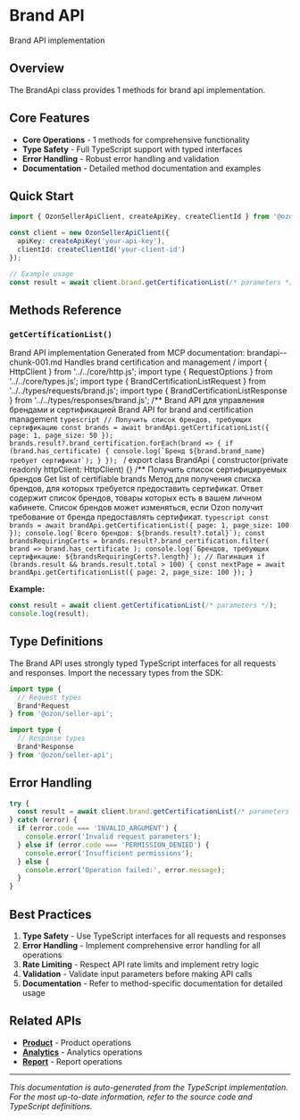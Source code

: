 # Brand API

Brand API implementation

## Overview

The BrandApi class provides 1 methods for brand api implementation.

## Core Features

- **Core Operations** - 1 methods for comprehensive functionality
- **Type Safety** - Full TypeScript support with typed interfaces
- **Error Handling** - Robust error handling and validation
- **Documentation** - Detailed method documentation and examples

## Quick Start

```typescript
import { OzonSellerApiClient, createApiKey, createClientId } from '@ozon/seller-api';

const client = new OzonSellerApiClient({
  apiKey: createApiKey('your-api-key'),
  clientId: createClientId('your-client-id')
});

// Example usage
const result = await client.brand.getCertificationList(/* parameters */);
```

## Methods Reference

### `getCertificationList()`

Brand API implementation Generated from MCP documentation: brandapi--chunk-001.md Handles brand certification and management / import { HttpClient } from '../../core/http.js'; import type { RequestOptions } from '../../core/types.js'; import type { BrandCertificationListRequest } from '../../types/requests/brand.js'; import type { BrandCertificationListResponse } from '../../types/responses/brand.js'; /** Brand API для управления брендами и сертификацией Brand API for brand and certification management ```typescript // Получить список брендов, требующих сертификацию const brands = await brandApi.getCertificationList({ page: 1, page_size: 50 }); brands.result?.brand_certification.forEach(brand => { if (brand.has_certificate) { console.log(`Бренд ${brand.brand_name} требует сертификат`); } }); ``` / export class BrandApi { constructor(private readonly httpClient: HttpClient) {} /** Получить список сертифицируемых брендов Get list of certifiable brands Метод для получения списка брендов, для которых требуется предоставить сертификат. Ответ содержит список брендов, товары которых есть в вашем личном кабинете. Список брендов может изменяться, если Ozon получит требование от бренда предоставлять сертификат. ```typescript const brands = await brandApi.getCertificationList({ page: 1, page_size: 100 }); console.log(`Всего брендов: ${brands.result?.total}`); const brandsRequiringCerts = brands.result?.brand_certification.filter( brand => brand.has_certificate ); console.log(`Брендов, требующих сертификацию: ${brandsRequiringCerts?.length}`); // Пагинация if (brands.result && brands.result.total > 100) { const nextPage = await brandApi.getCertificationList({ page: 2, page_size: 100 }); } ```

**Example:**
```typescript
const result = await client.getCertificationList(/* parameters */);
console.log(result);
```

## Type Definitions

The Brand API uses strongly typed TypeScript interfaces for all requests and responses. Import the necessary types from the SDK:

```typescript
import type {
  // Request types
  Brand*Request
} from '@ozon/seller-api';

import type {
  // Response types  
  Brand*Response
} from '@ozon/seller-api';
```

## Error Handling

```typescript
try {
  const result = await client.brand.getCertificationList(/* parameters */);
} catch (error) {
  if (error.code === 'INVALID_ARGUMENT') {
    console.error('Invalid request parameters');
  } else if (error.code === 'PERMISSION_DENIED') {
    console.error('Insufficient permissions');
  } else {
    console.error('Operation failed:', error.message);
  }
}
```

## Best Practices

1. **Type Safety** - Use TypeScript interfaces for all requests and responses
2. **Error Handling** - Implement comprehensive error handling for all operations
3. **Rate Limiting** - Respect API rate limits and implement retry logic
4. **Validation** - Validate input parameters before making API calls
5. **Documentation** - Refer to method-specific documentation for detailed usage

## Related APIs

- **[Product](./product.md)** - Product operations
- **[Analytics](./analytics.md)** - Analytics operations
- **[Report](./report.md)** - Report operations

---

*This documentation is auto-generated from the TypeScript implementation. For the most up-to-date information, refer to the source code and TypeScript definitions.*